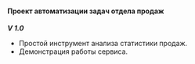 #### Проект автоматизации задач отдела продаж
***V 1.0***
- Простой инструмент анализа статистики продаж.
- Демонстрация работы сервиса.